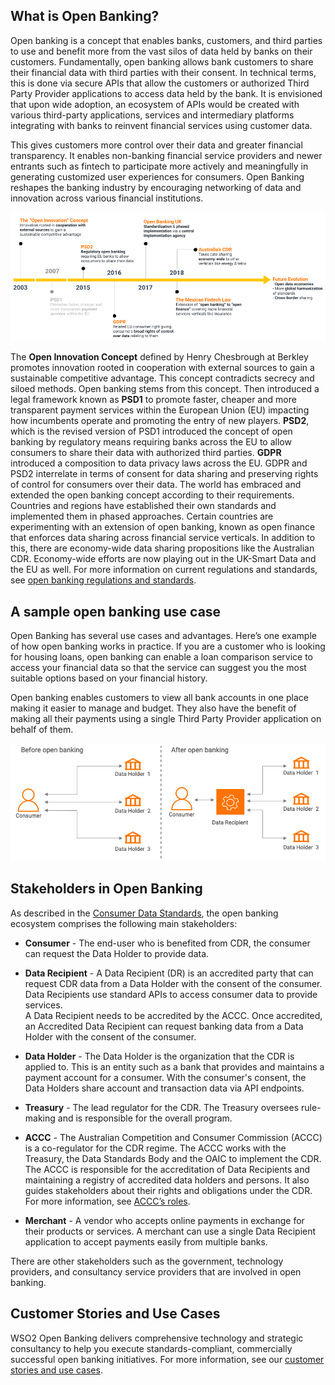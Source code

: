 ## What is Open Banking?

Open banking is a concept that enables banks, customers, and third parties to use and benefit more from the vast silos 
of data held by banks on their customers. Fundamentally, open banking allows bank customers to share their financial 
data with third parties with their consent. In technical terms, this is done via secure APIs that allow the customers 
or authorized Third Party Provider applications to access data held by the bank. It is envisioned that upon wide adoption, an 
ecosystem of APIs would be created with various third-party applications, services and intermediary platforms 
integrating with banks to reinvent financial services using customer data. 

This gives customers more control over their data and greater financial transparency. It enables non-banking financial 
service providers and newer entrants such as fintech to participate more actively and meaningfully in generating 
customized user experiences for consumers. Open Banking reshapes the banking industry by encouraging networking of data 
and innovation across various financial institutions.

![conceptual evolution of ob](../assets/img/get-started/open-banking/conceptual-evolution-of-open-banking-globally.png)

The **Open Innovation Concept** defined by Henry Chesbrough at Berkley promotes innovation rooted in cooperation with 
external sources to gain a sustainable competitive advantage. This concept contradicts secrecy and siloed methods. 
Open banking stems from this concept.  Then introduced a legal framework known as **PSD1** to promote faster, cheaper and 
more transparent payment services within the European Union (EU) impacting how incumbents operate and promoting the 
entry of new players. **PSD2**, which is the revised version of PSD1 introduced the concept of open banking by regulatory 
means requiring banks across the EU to allow consumers to share their data with authorized third parties. **GDPR** 
introduced a composition to data privacy laws across the EU. GDPR and PSD2 interrelate in terms of consent for data 
sharing and preserving rights of control for consumers over their data. The world has embraced and extended the open 
banking concept according to their requirements. Countries and regions have established their own standards and 
implemented them in phased approaches. Certain countries are experimenting with an extension of open banking, known 
as open finance that enforces data sharing across financial service verticals. In addition to this, there are 
economy-wide data sharing propositions like the Australian CDR.  Economy-wide efforts are now playing out in the 
UK-Smart Data and the EU as well. For more information on current regulations and standards, see 
[open banking regulations and standards](regulations-and-standards.md).

## A sample open banking use case

Open Banking has several use cases and advantages. Here’s one example of how open banking works in practice. 
If you are a customer who is looking for housing loans, open banking can enable a loan comparison service to access 
your financial data so that the service can suggest you the most suitable options based on your financial history.  

Open banking enables customers to view all bank accounts in one place making it easier to manage and budget. 
They also have the benefit of making all their payments using a single Third Party Provider application on behalf 
of them.

![before and after open banking](../assets/img/get-started/open-banking/before-after-ob.png)

## Stakeholders in Open Banking
   
As described in the [Consumer Data Standards](https://consumerdatastandardsaustralia.github.io/standards/#introduction), 
the open banking ecosystem comprises the following main stakeholders:
   
   * **Consumer** - The end-user who is benefited from CDR, the consumer can request the Data Holder to provide data.
   
   * **Data Recipient** - A Data Recipient (DR) is an accredited party that can request CDR data from a Data Holder with 
   the consent of the consumer. Data Recipients use standard APIs to access consumer data to provide services. <br/> 
   A Data Recipient needs to be accredited by the ACCC. Once accredited, an Accredited Data Recipient can request banking 
   data from a Data Holder with the consent of the consumer.

   * **Data Holder** -  The Data Holder is the organization that the CDR is applied to. This is an entity such as a bank 
   that provides and maintains a payment account for a consumer. With the consumer's consent, the Data Holders share 
   account and transaction data via API endpoints.

   * **Treasury** -  The lead regulator for the CDR. The Treasury oversees rule-making and is responsible for the overall program.

   * **ACCC** - The Australian Competition and Consumer Commission (ACCC) is a co-regulator for the CDR regime. The ACCC works 
   with the Treasury, the Data Standards Body and the OAIC to implement the CDR. <br/> The ACCC is responsible for the accreditation 
   of Data Recipients and maintaining a registry of accredited data holders and persons. It also guides stakeholders about
   their rights and obligations under the CDR. For more information, see [ACCC’s roles](https://www.accc.gov.au/focus-areas/consumer-data-right-cdr-0).
   
   * **Merchant** - A vendor who accepts online payments in exchange for their products or services. A merchant can 
   use a single Data Recipient application to accept payments easily from multiple banks. 
   
 There are other stakeholders such as the government, technology providers, and consultancy service providers that 
 are involved in open banking. 

## Customer Stories and Use Cases
WSO2 Open Banking delivers comprehensive technology and strategic consultancy to help you execute 
standards-compliant, commercially successful open banking initiatives. For more information, see our [customer stories 
and use cases](https://wso2.com/solutions/financial/open-banking/#customer-stories-and-use-cases).